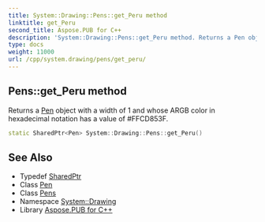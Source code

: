 ```yaml
---
title: System::Drawing::Pens::get_Peru method
linktitle: get_Peru
second_title: Aspose.PUB for C++
description: 'System::Drawing::Pens::get_Peru method. Returns a Pen object with a width of 1 and whose ARGB color in hexadecimal notation has a value of #FFCD853F in C++.'
type: docs
weight: 11000
url: /cpp/system.drawing/pens/get_peru/
---
```

## Pens::get_Peru method


Returns a [Pen](../../pen/) object with a width of 1 and whose ARGB color in hexadecimal notation has a value of #FFCD853F.

```cpp
static SharedPtr<Pen> System::Drawing::Pens::get_Peru()
```

## See Also

* Typedef [SharedPtr](../../../system/sharedptr/)
* Class [Pen](../../pen/)
* Class [Pens](../)
* Namespace [System::Drawing](../../)
* Library [Aspose.PUB for C++](../../../)
